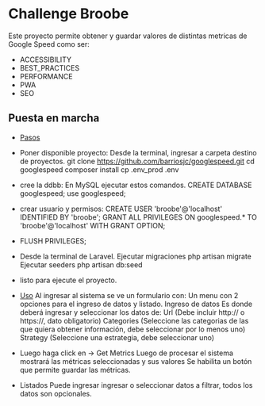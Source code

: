 
# Challenge Broobe

Este proyecto permite obtener y guardar valores de distintas metricas de Google Speed como ser:
- ACCESSIBILITY
- BEST_PRACTICES 
- PERFORMANCE 
- PWA 
- SEO

## Puesta en marcha

- [Pasos](#Pasos)
- [](#)Poner disponible proyecto:
Desde la terminal, ingresar a carpeta destino de proyectos.
  git clone https://github.com/barriosjc/googlespeed.git
  cd googlespeed
  composer install
  cp .env_prod .env

- [](#)cree la ddbb:
En MySQL ejecutar estos comandos.
CREATE DATABASE googlespeed;
use googlespeed;


- [](#)crear usuario y permisos:
CREATE USER 'broobe'@'localhost' IDENTIFIED BY 'broobe';
GRANT ALL PRIVILEGES ON googlespeed.* TO 'broobe'@'localhost' WITH GRANT OPTION;

- [](#)FLUSH PRIVILEGES;

- [](#)Desde la terminal de Laravel.
Ejecutar migraciones
php artisan migrate
Ejecutar seeders
php artisan db:seed

- [](#)listo para ejecute el proyecto.

- [Uso](#uso)
Al ingresar al sistema se ve un formulario con:
Un menu con 2 opciones para el ingreso de datos y listado.
Ingreso de datos
Es donde deberá ingresar y seleccionar los datos de:
Url (Debe incluir http:// o https://, dato obligatorio)
Categories (Seleccione las categorias de las que quiera obtener información, debe seleccionar por lo menos uno)
Strategy (Seleccione una estrategia, debe seleccionar uno)

- [](#)Luego haga click en -> Get Metrics
Luego de procesar el sistema mostrará las métricas seleccionadas y sus valores
Se habilita un botón que permite guardar las métricas.

- [](#)Listados
Puede ingresar ingresar o seleccionar datos a filtrar, todos los datos son opcionales.


